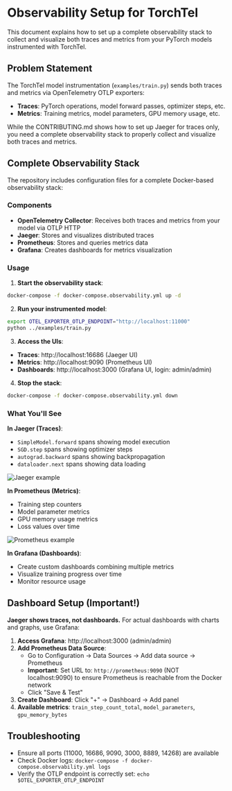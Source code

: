 # Observability Setup for TorchTel

This document explains how to set up a complete observability stack to collect and visualize both traces and metrics from your PyTorch models instrumented with TorchTel.

## Problem Statement

The TorchTel model instrumentation (`examples/train.py`) sends both traces and metrics via OpenTelemetry OTLP exporters:
- **Traces**: PyTorch operations, model forward passes, optimizer steps, etc.
- **Metrics**: Training metrics, model parameters, GPU memory usage, etc.

While the CONTRIBUTING.md shows how to set up Jaeger for traces only, you need a complete observability stack to properly collect and visualize both traces and metrics.

## Complete Observability Stack

The repository includes configuration files for a complete Docker-based observability stack:

### Components

- **OpenTelemetry Collector**: Receives both traces and metrics from your model via OTLP HTTP
- **Jaeger**: Stores and visualizes distributed traces
- **Prometheus**: Stores and queries metrics data
- **Grafana**: Creates dashboards for metrics visualization

### Usage

1. **Start the observability stack**:
```bash
docker-compose -f docker-compose.observability.yml up -d
```

2. **Run your instrumented model**:
```bash
export OTEL_EXPORTER_OTLP_ENDPOINT="http://localhost:11000"
python ../examples/train.py
```

3. **Access the UIs**:
- **Traces**: http://localhost:16686 (Jaeger UI)
- **Metrics**: http://localhost:9090 (Prometheus UI)
- **Dashboards**: http://localhost:3000 (Grafana UI, login: admin/admin)

4. **Stop the stack**:
```bash
docker-compose -f docker-compose.observability.yml down
```

### What You'll See

**In Jaeger (Traces)**:
- `SimpleModel.forward` spans showing model execution
- `SGD.step` spans showing optimizer steps
- `autograd.backward` spans showing backpropagation
- `dataloader.next` spans showing data loading

![Jaeger example](images/jaeger.png)

**In Prometheus (Metrics)**:
- Training step counters
- Model parameter metrics
- GPU memory usage metrics
- Loss values over time

![Prometheus example](images/prometheus.png)

**In Grafana (Dashboards)**:
- Create custom dashboards combining multiple metrics
- Visualize training progress over time
- Monitor resource usage

## Dashboard Setup (Important!)

**Jaeger shows traces, not dashboards.** For actual dashboards with charts and graphs, use Grafana:

1. **Access Grafana**: http://localhost:3000 (admin/admin)
2. **Add Prometheus Data Source**:
   - Go to Configuration → Data Sources → Add data source → Prometheus
   - **Important**: Set URL to: `http://prometheus:9090` (NOT localhost:9090) to ensure Prometheus is reachable from the Docker network
   - Click "Save & Test"
3. **Create Dashboard**: Click "+" → Dashboard → Add panel
4. **Available metrics**: `train_step_count_total`, `model_parameters`, `gpu_memory_bytes`

## Troubleshooting

- Ensure all ports (11000, 16686, 9090, 3000, 8889, 14268) are available
- Check Docker logs: `docker-compose -f docker-compose.observability.yml logs`
- Verify the OTLP endpoint is correctly set: `echo $OTEL_EXPORTER_OTLP_ENDPOINT`
